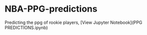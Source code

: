 # NBA-PPG-predictions
Predicting the ppg of rookie players, 
[View Jupyter Notebook](PPG PREDICTIONS.ipynb)
